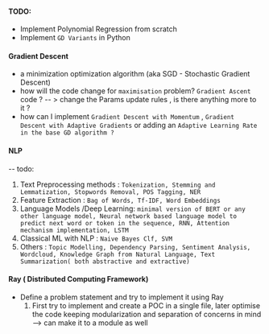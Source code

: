 #### TODO:

- Implement Polynomial Regression from scratch
- Implement `GD Variants` in Python

#### Gradient Descent

- a  minimization optimization algorithm (aka SGD - Stochastic Gradient Descent)
- how will the code change for `maximisation` problem? `Gradient Ascent` code ? -- > change the Params update rules , is there anything more to it ?
- how can I implement `Gradient Descent with Momentum` , `Gradient Descent with Adaptive Gradients` or adding an `Adaptive Learning Rate  in the base GD algorithm ?`

#### NLP

-- todo:

1. Text Preprocessing methods : `Tokenization, Stemming and Lemmatization, Stopwords Removal, POS Tagging, NER`
2. Feature Extraction : `Bag of Words, Tf-IDF, Word Embeddings`
3. Language Models /Deep Learning: `minimal version of BERT or any other language model, Neural network based language model to predict next word or token in the sequence, RNN, Attention mechanism implementation, LSTM`
4. Classical ML with NLP  : `Naive Bayes Clf, SVM`
5. Others : `Topic Modelling, Dependency Parsing, Sentiment Analysis, Wordcloud, Knowledge Graph from Natural Language, Text Summarization( both abstractive and extractive)`

#### Ray ( Distributed Computing Framework)

- Define a problem statement and try to implement it using Ray
  1. First try to implement and create a POC in a single file, later optimise the code keeping modularization and separation of concerns in mind --> can make it to a module as well
